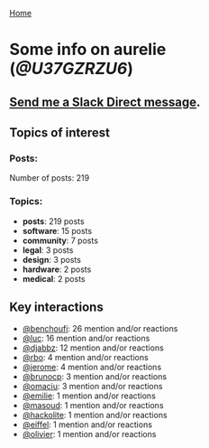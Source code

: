 [Home](https://kelu124.github.io/echommunity/)

# Some info on __aurelie__ (_@U37GZRZU6_)


## [Send me a Slack Direct message](https://echopen.slack.com/messages/@aurelie/).

## Topics of interest

### Posts: 

Number of posts: 219

### Topics:

* __posts__: 219 posts
* __software__: 15 posts
* __community__: 7 posts
* __legal__: 3 posts
* __design__: 3 posts
* __hardware__: 2 posts
* __medical__: 2 posts

## Key interactions 

* [@benchoufi](./U0B47KC3S.md): 26 mention and/or reactions
* [@luc](./U0AAL4W13.md): 16 mention and/or reactions
* [@djabbz](./U2PFHNN3C.md): 12 mention and/or reactions
* [@rbo](./U38HVMZ6K.md): 4 mention and/or reactions
* [@jerome](./U07UEJC2H.md): 4 mention and/or reactions
* [@brunocp](./U33817K25.md): 3 mention and/or reactions
* [@omaciu](./U3J40RUDT.md): 3 mention and/or reactions
* [@emilie](./U0FN1B8KD.md): 1 mention and/or reactions
* [@masoud](./U3PLYAJPJ.md): 1 mention and/or reactions
* [@hackolite](./U20C8CKTL.md): 1 mention and/or reactions
* [@eiffel](./U3GHS132Q.md): 1 mention and/or reactions
* [@olivier](./U04DFTZ7D.md): 1 mention and/or reactions
